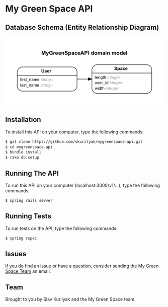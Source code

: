 My Green Space API
==================

## Database Schema (Entity Relationship Diagram)

![](/erd.png)

## Installation

To install this API on your computer, type the following commands:

```bash
$ git clone https://github.com/skurilyak/mygreenspace-api.git
$ cd mygreenspace-api
$ bundle install
$ rake db:setup
```

## Running The API

To run this API on your computer (localhost:3000/v1/...), type the following commands:
```bash
$ spring rails server
```

## Running Tests
To run tests on the API, type the following commands:
```bash
$ spring rspec
```

## Issues

If you do find an issue or have a question, consider sending the [My Green Space Team](mailto:team@mygreenspace.ca) an email.

## Team

Brought to you by Slav Kurilyak and the My Green Space team.
